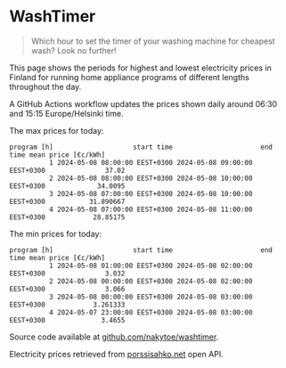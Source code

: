 
# WashTimer

> Which hour to set the timer of your washing machine for cheapest wash? Look no further!

This page shows the periods for highest and lowest electricity prices in Finland 
for running home appliance programs of different lengths throughout the day. 

A GitHub Actions workflow updates the prices shown daily around 06:30 and 15:15 Europe/Helsinki time.

The max prices for today:

	program [h]                    start time                      end time mean price [€c/kWh]
	          1 2024-05-08 08:00:00 EEST+0300 2024-05-08 09:00:00 EEST+0300               37.02
	          2 2024-05-08 08:00:00 EEST+0300 2024-05-08 10:00:00 EEST+0300             34.0095
	          3 2024-05-08 07:00:00 EEST+0300 2024-05-08 10:00:00 EEST+0300           31.890667
	          4 2024-05-08 07:00:00 EEST+0300 2024-05-08 11:00:00 EEST+0300            28.85175

The min prices for today:

	program [h]                    start time                      end time mean price [€c/kWh]
	          1 2024-05-08 01:00:00 EEST+0300 2024-05-08 02:00:00 EEST+0300               3.032
	          2 2024-05-08 00:00:00 EEST+0300 2024-05-08 02:00:00 EEST+0300               3.066
	          3 2024-05-08 00:00:00 EEST+0300 2024-05-08 03:00:00 EEST+0300            3.261333
	          4 2024-05-07 23:00:00 EEST+0300 2024-05-08 03:00:00 EEST+0300              3.4655


Source code available at [github.com/nakytoe/washtimer](https://github.com/nakytoe/washtimer).

Electricity prices retrieved from [porssisahko.net](https://porssisahko.net/api) open API.
